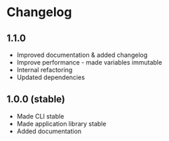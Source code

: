 # Changelog

## 1.1.0

* Improved documentation & added changelog
* Improve performance - made variables immutable
* Internal refactoring
* Updated dependencies

## 1.0.0 (stable)

* Made CLI stable
* Made application library stable
* Added documentation
